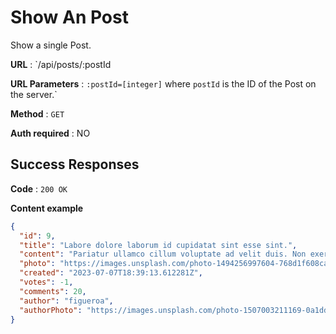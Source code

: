 # Show An Post

Show a single Post.

**URL** : `/api/posts/:postId

**URL Parameters** : `:postId=[integer]` where `postId` is the ID of the Post on the
server.`

**Method** : `GET`

**Auth required** : NO

## Success Responses

**Code** : `200 OK`

**Content example**
```json
{
  "id": 9,
  "title": "Labore dolore laborum id cupidatat sint esse sint.",
  "content": "Pariatur ullamco cillum voluptate ad velit duis. Non exercitation minim irure ea non cillum anim incididunt eu reprehenderit ipsum enim in. Eu ea et laborum velit tempor Lorem esse. Esse irure laboris aute aliqua. Exercitation culpa voluptate veniam aute id adipisicing deserunt amet voluptate officia esse do labore.\r\nEu consectetur ad officia ut duis ex non tempor culpa commodo et excepteur. Exercitation incididunt eu consectetur minim culpa deserunt sit ea nisi culpa velit id. Officia proident eiusmod laboris velit. Sunt culpa anim sint adipisicing excepteur sit consectetur. Ex cupidatat officia exercitation non veniam ipsum ipsum incididunt consequat deserunt dolor enim voluptate in. Laboris exercitation voluptate amet eiusmod ullamco duis. Nisi dolor pariatur adipisicing consequat culpa amet laborum labore ex duis minim.\r\nLorem deserunt ad laboris Lorem sit velit aliquip. Qui aliquip elit ex esse pariatur. In sint qui labore esse cillum esse exercitation elit nostrud in nulla cupidatat.\r\n",
  "photo": "https://images.unsplash.com/photo-1494256997604-768d1f608cac?ixlib=rb-4.0.3&ixid=M3wxMjA3fDB8MHxwaG90by1wYWdlfHx8fGVufDB8fHx8fA%3D%3D&auto=format&fit=crop&w=1229&q=80",
  "created": "2023-07-07T18:39:13.612281Z",
  "votes": -1,
  "comments": 20,
  "author": "figueroa",
  "authorPhoto": "https://images.unsplash.com/photo-1507003211169-0a1dd7228f2d?ixlib=rb-4.0.3&ixid=M3wxMjA3fDB8MHxwaG90by1wYWdlfHx8fGVufDB8fHx8fA%3D%3D&auto=format&fit=crop&w=687&q=80"
}
```
